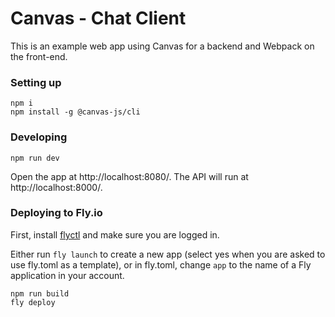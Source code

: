 # Canvas - Chat Client

This is an example web app using Canvas for a backend and Webpack on
the front-end.

### Setting up

```
npm i
npm install -g @canvas-js/cli
```

### Developing

```
npm run dev
```

Open the app at http://localhost:8080/. The API will run at
http://localhost:8000/.

### Deploying to Fly.io

First, install [flyctl](https://fly.io/docs/speedrun/) and make sure
you are logged in.

Either run `fly launch` to create a new app (select yes when you are
asked to use fly.toml as a template), or in fly.toml, change `app` to
the name of a Fly application in your account.

```
npm run build
fly deploy
```
